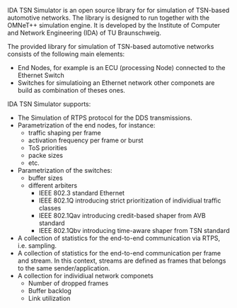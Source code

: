 IDA TSN Simulator is an open source library for for simulation of TSN-based automotive networks. The library is designed to run together with the OMNeT++ simulation engine. It is developed by the Institute of Computer and Network Engineering (IDA) of TU Braunschweig.

The provided library for simulation of TSN-based automotive networks consists of the following main elements:
- End Nodes, for example is an ECU (processing Node) connected to the Ethernet Switch
- Switches for simulatioing an Ethernet network
other componets are build as combination of theses ones.

IDA TSN Simulator supports:
- The Simulation of RTPS protocol for the DDS transmissions.
- Parametrization of the end nodes, for instance:
	- traffic shaping per frame
	- activation frequency per frame or burst
	- ToS priorities
	- packe sizes
	- etc.
- Parametrization of the switches:
	- buffer sizes
	- different arbiters
		- IEEE 802.3 standard Ethernet
		- IEEE 802.1Q introducing strict prioritization of individiual traffic classes
		- IEEE 802.1Qav introducing credit-based shaper from AVB standard
		- IEEE 802.1Qbv introducing time-aware shaper from TSN standard
- A collection of statistics for the end-to-end communication via RTPS, i.e. sampling. 
- A collection of statistics for the end-to-end communication per frame and stream. In this context, streams are defined as frames that belongs to the same sender/application.
- A collection for individiual network componets
	- Number of dropped frames
	- Buffer backlog
	- Link utilization

